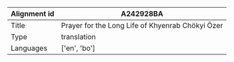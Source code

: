 |Alignment id | A242928BA
| --- | --- 
|Title | Prayer for the Long Life of Khyenrab Chökyi Özer 
|Type | translation
|Languages | ['en', 'bo']